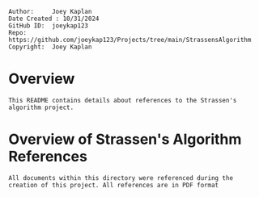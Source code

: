 ```
Author:     Joey Kaplan
Date Created : 10/31/2024
GitHub ID:  joeykap123
Repo:       https://github.com/joeykap123/Projects/tree/main/StrassensAlgorithm
Copyright:  Joey Kaplan
```
# Overview
    This README contains details about references to the Strassen's algorithm project.

# Overview of Strassen's Algorithm References
    All documents within this directory were referenced during the creation of this project. All references are in PDF format